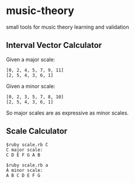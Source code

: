 # music-theory
small tools for music theory learning and validation

## Interval Vector Calculator
Given a major scale:
```
[0, 2, 4, 5, 7, 9, 11]
[2, 5, 4, 3, 6, 1]
```

Given a minor scale:
```
[0, 2, 3, 5, 7, 8, 10]
[2, 5, 4, 3, 6, 1]
```

So major scales are as expressive as minor scales.

## Scale Calculator
```
$ruby scale.rb C
C major scale:
C D E F G A B

$ruby scale.rb a
A minor scale:
A B C D E F G

```
